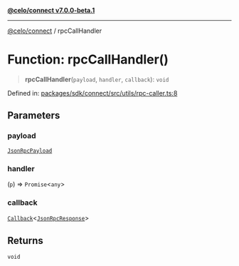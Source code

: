 [**@celo/connect v7.0.0-beta.1**](../README.md)

***

[@celo/connect](../globals.md) / rpcCallHandler

# Function: rpcCallHandler()

> **rpcCallHandler**(`payload`, `handler`, `callback`): `void`

Defined in: [packages/sdk/connect/src/utils/rpc-caller.ts:8](https://github.com/celo-org/developer-tooling/blob/master/packages/sdk/connect/src/utils/rpc-caller.ts#L8)

## Parameters

### payload

[`JsonRpcPayload`](../interfaces/JsonRpcPayload.md)

### handler

(`p`) => `Promise`\<`any`\>

### callback

[`Callback`](../type-aliases/Callback.md)\<[`JsonRpcResponse`](../interfaces/JsonRpcResponse.md)\>

## Returns

`void`
